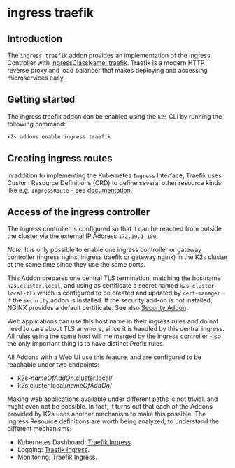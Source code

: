 <!--
SPDX-FileCopyrightText: © 2023 Siemens Healthcare GmbH

SPDX-License-Identifier: MIT
-->

# ingress traefik

## Introduction

The `ingress traefik` addon provides an implementation of the Ingress Controller with
[ingressClassName: traefik](https://github.com/traefik/traefik).
Traefik is a modern HTTP reverse proxy and load balancer that makes
deploying and accessing microservices easy.

## Getting started

The ingress traefik addon can be enabled using the `k2s` CLI by running the following command:

```cmd
k2s addons enable ingress traefik
```

## Creating ingress routes

In addition to implementing the Kubernetes `Ingress` Interface,
Traefik uses Custom Resource Definitions (CRD) to define several other
resource kinds like e.g. `IngressRoute` - see
[documentation](https://doc.traefik.io/traefik/routing/providers/kubernetes-crd/).

## Access of the ingress controller

The ingress controller is configured so that it can be reached from outside
the cluster via the external IP Address `172.19.1.100`.

_Note:_ It is only possible to enable one ingress controller or gateway
controller (ingress nginx, ingress traefik or gateway nginx) in the K2s cluster at the
same time since they use the same ports.

This Addon prepares one central TLS termination, matching the hostname
`k2s.cluster.local`, and using as certificate a secret named
`k2s-cluster-local-tls` which is configured to be created and updated by
`cert-manager` - if the `security` addon is installed.
If the security add-on is not installed, NGINX provides a default certificate.
See also [Security Addon](../../security/README.md).

Web applications can use this host name in their ingress rules
and do not need to care about TLS anymore, since it is handled by this
central ingress. All rules using the same host will me merged by the ingress
controller - so the only important thing is to have distinct Prefix rules.

All Addons with a Web UI use this feature,
and are configured to be reachable under two endpoints:

- k2s-_nameOfAddOn_.cluster.local/
- k2s.cluster.local/_nameOfAddOn_/

Making web applications available under different paths is not trivial,
and might even not be possible. In fact, it turns out that each of the Addons
provided by K2s uses another mechanism to make this possible.
The Ingress Resource definitions are worth being analyzed,
to understand the different mechanisms:

- Kubernetes Dashboard:
  [Traefik Ingress](../../dashboard/manifests/ingress-traefik/dashboard-traefik-ingress.yaml).
- Logging:
  [Traefik Ingress](../../logging/manifests/opensearch-dashboards/traefik.yaml).
- Monitoring:
  [Traefik Ingress](../../monitoring/manifests/plutono/traefik.yaml).
